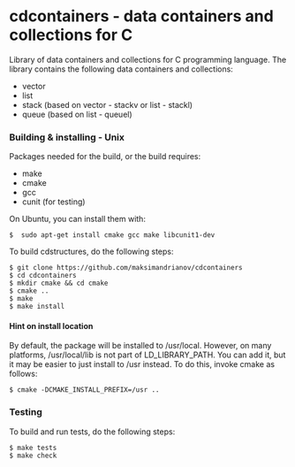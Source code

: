 # cdcontainers - data containers and collections for C

Library of data containers and collections for C programming language.
The library contains the following data containers and collections:
* vector
* list
* stack (based on vector - stackv or list - stackl)
* queue (based on list - queuel)

### Building & installing - Unix

Packages needed for the build, or the build requires:
* make
* cmake
* gcc
* cunit (for testing)

On Ubuntu, you can install them with:

    $  sudo apt-get install cmake gcc make libcunit1-dev

To build cdstructures, do the following steps:

    $ git clone https://github.com/maksimandrianov/cdcontainers
    $ cd cdcontainers
    $ mkdir cmake && cd cmake
    $ cmake ..
    $ make
    $ make install

#### Hint on install location

By default, the package will be installed to /usr/local. However, on many platforms, /usr/local/lib is not part of LD_LIBRARY_PATH. You can add it, but it may be easier to just install to /usr instead. To do this, invoke cmake as follows:

    $ cmake -DCMAKE_INSTALL_PREFIX=/usr ..

### Testing

To build and run tests, do the following steps:

    $ make tests
    $ make check


